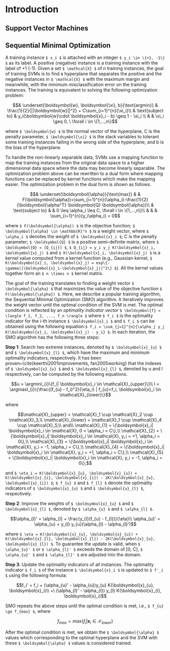 Introduction
======
## Support Vector Machines

## Sequential Minimal Optimization
A training instance ``$ x_i $`` is attached with an integer ``$ y_i \in \{+1, -1\} $`` as its label. A positive (negative) instance is a training instance with the label of +1 (-1). Given a set ``$ \mathcal{X} $`` of n training instances, the goal of training SVMs is to find a hyperplane that separates the positive and the negative instances in ``$ \mathcal{X} $`` with the maximum margin and meanwhile, with the minimum misclassification error on the training instances. The training is equivalent to solving the following optimization problem:
```math
& \underset{\boldsymbol{w}, \boldsymbol{\xi}, b}{\text{argmin}}
& \frac{1}{2}{||\boldsymbol{w}||^2} + C\sum_{i=1}^{n}{\xi_i}\\
& \text{subject to}
&  y_i(\boldsymbol{w}\cdot \boldsymbol{x}_i - b) \geq 1 - \xi_i \\
& & \xi_i \geq 0, \ \forall i \in \{1,...,n\}
```
where ``$ \boldsymbol{w} $`` is the normal vector of the hyperplane, C is the penalty parameter, ``$ \boldsymbol{\xi} $`` is the slack variables to tolerant some training instances falling in the wrong side of the hyperplane, and b is the bias of the hyperplane.

To handle the non-linearly separable data, SVMs use a mapping function to map the training instances from the original data space to a higher dimensional data space where the data may become linearly separable. The optimization problem above can be rewritten to a dual form where mapping functions can be replaced by kernel functions which make the mapping easier. The optimization problem in the dual form is shown as follows.
```math
& \underset{\boldsymbol{\alpha}}{\text{max}}
& & F(\boldsymbol{\alpha})=\sum_{i=1}^{n}{\alpha_i}-\frac{1}{2}{\boldsymbol{\alpha^T} \boldsymbol{Q} \boldsymbol{\alpha}}\\
& \text{subject to}
& &  0 \leq \alpha_i \leq C, \forall i \in \{1,...,n\}\\
& & & \sum_{i=1}^{n}{y_i\alpha_i} = 0
```
where ``$ F(\boldsymbol{\alpha}) $`` is the objective function; ``$ \boldsymbol{\alpha} \in \mathbb{R}^n $`` is a weight vector, where ``$ \alpha_i $`` denotes the _weight_ of ``$ \boldsymbol{x}_i $``; C is the penalty parameter; ``$ \boldsymbol{Q} $`` is a positive semi-definite matrix, where ``$ \boldsymbol{Q} = [Q_{ij}] $``, ``$ Q_{ij} = y_i y_j K(\boldsymbol{x}_i, \boldsymbol{x}_j) $`` and ``$ K(\boldsymbol{x}_i, \boldsymbol{x}_j) $`` is a kernel value computed from a kernel function (e.g., Gaussian kernel, ``$ K(\boldsymbol{x}_i, \boldsymbol{x}_j) = exp\{-\gamma||\boldsymbol{x}_i-\boldsymbol{x}_j||^2\} $``). All the kernel values together form an ``$ n \times n $`` kernel matrix.

The goal of the training translates to finding a weight vector ``$ \boldsymbol{\alpha} $`` that maximizes the value of the objective function ``$ F(\boldsymbol{\alpha}) $``. Here, we describe a popular training algorithm, the Sequential Minimal Optimization (SMO) algorithm. It iteratively improves the weight vector until the optimal condition of the SVM is met. The optimal condition is reflected by an _optimality indicator vector_ ``$ \boldsymbol{f} = \langle f_1, f_2, ..., f_n \rangle $`` where ``$ f_i $`` is the optimality indicator for the i-th instance ``$ \boldsymbol{x}_i $`` and ``$ f_i $`` can be obtained using the following equation:``$ f_i = \sum_{j=1}^{n}{\alpha_j y_j K(\boldsymbol{x}_i, \boldsymbol{x}_j) - y_i} $``. In each iteration, the SMO algorithm has the following three steps:

**Step 1**: Search two extreme instances, denoted by ``$ \boldsymbol{x}_{u} $`` and ``$ \boldsymbol{x}_{l} $``, which have the maximum and minimum optimality indicators, respectively. It has been proven~\cite{keerthi2001improvements, fan2005working} that the indexes of ``$ \boldsymbol{x}_{u} $`` and ``$ \boldsymbol{x}_{l} $``, denoted by u and l respectively, can be computed by the following equations.
```math
u = \argminl_{i}\{f_i| \boldsymbol{x}_i \in \mathcal{X}_{upper}\}\\
l = \argmaxl_{i}\{\frac{(f_{u} - f_i)^2}{\eta_i} | f_{u}<f_i, \boldsymbol{x}_i \in \mathcal{X}_{lower}\}
```
where
```math
\mathcal{X}_{upper} = \mathcal{X}_1 \cup \mathcal{X}_2 \cup \mathcal{X}_3,\\
\mathcal{X}_{lower} = \mathcal{X}_1 \cup \mathcal{X}_4 \cup \mathcal{X}_5;\\
and\\
\mathcal{X}_{1} = \{\boldsymbol{x}_i| \boldsymbol{x}_i \in \mathcal{X}, 0 < \alpha_i < C\},\\
\mathcal{X}_{2} = \{\boldsymbol{x}_i| \boldsymbol{x}_i \in \mathcal{X}, y_i = +1, \alpha_i = 0\},\\
\mathcal{X}_{3} = \{\boldsymbol{x}_i| \boldsymbol{x}_i \in \mathcal{X}, y_i = -1, \alpha_i = C\},\\
\mathcal{X}_{4} = \{\boldsymbol{x}_i| \boldsymbol{x}_i \in \mathcal{X}, y_i = +1, \alpha_i = C\},\\
\mathcal{X}_{5} = \{\boldsymbol{x}_i| \boldsymbol{x}_i \in \mathcal{X}, y_i = -1, \alpha_i = 0\};
```
and ``$ \eta_i = K(\boldsymbol{x}_{u}, \boldsymbol{x}_{u}) + K(\boldsymbol{x}_{i}, \boldsymbol{x}_{i}) - 2K(\boldsymbol{x}_{u}, \boldsymbol{x}_{i}) $``; ``$ f_{u} $`` and ``$ f_{l} $`` denote the optimality indicators of ``$ \boldsymbol{x}_{u} $`` and ``$ \boldsymbol{x}_{l} $``, respectively.

**Step 2**: Improve the weights of ``$ \boldsymbol{x}_{u} $`` and ``$ \boldsymbol{x}_{l} $``, denoted by ``$ \alpha_{u} $`` and ``$ \alpha_{l} $``.
```math
\alpha_{l}' = \alpha_{l} + \frac{y_{l}(f_{u} - f_{l})}{\eta}\\
\alpha_{u}' = \alpha_{u} + y_{l} y_{u}(\alpha_{l} - \alpha_{l}')
```
where ``$ \eta = K(\boldsymbol{x}_{u}, \boldsymbol{x}_{u}) + K(\boldsymbol{x}_{l}, \boldsymbol{x}_{l}) - 2K(\boldsymbol{x}_{u}, \boldsymbol{x}_{l}) $``. To guarantee the update is valid, when ``$ \alpha_{u}' $`` or ``$ \alpha_{l}' $`` exceeds the domain of [0, C], ``$ \alpha_{u}' $`` and ``$ \alpha_{l}' $`` are adjusted into the domain.

**Step 3**: Update the optimality indicators of all instances. The optimality indicator ``$ f_i $`` of the instance ``$ \boldsymbol{x}_i $`` is updated to ``$ f'_i $`` using the following formula:
```math
f_i' = f_i + (\alpha_{u}' - \alpha_{u})y_{u} K(\boldsymbol{x}_{u}, \boldsymbol{x}_i)\\
   +\ (\alpha_{l}' - \alpha_{l}) y_{l} K(\boldsymbol{x}_{l}, \boldsymbol{x}_i)
```
SMO repeats the above steps until the optimal condition is met, i.e., ``$ f_{u} \ge f_{max} $``, where
```math
f_{max} = max\{f_i | \boldsymbol{x}_i \in \mathcal{X}_{lower}\}
```
After the optimal condition is met, we obtain the ``$ \boldsymbol{\alpha} $`` values which corresponding to the optimal hyperplane and the SVM with these ``$ \boldsymbol{\alpha} $`` values is considered trained.
